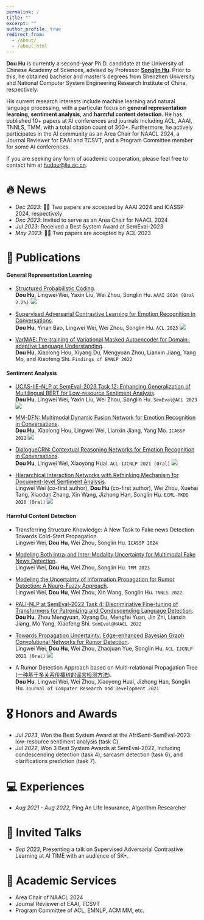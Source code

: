 ```yaml
---
permalink: /
title: ""
excerpt: ""
author_profile: true
redirect_from: 
  - /about/
  - /about.html
---
```



<span class='anchor' id='about-me'></span>
<script async src="//busuanzi.ibruce.info/busuanzi/2.3/busuanzi.pure.mini.js"></script>
<span id="busuanzi_value_site_uv" style="display: none;"></span>
<span id="busuanzi_value_site_pv" style="display: none;"></span>
<script>
    window.onload = function() {
        var siteUV = document.getElementById('busuanzi_value_site_uv').innerText;
        var sitePV = document.getElementById('busuanzi_value_site_pv').innerText;
        console.log('Visitors:', siteUV);
        console.log('Total visits:', sitePV);
    };
</script>


**Dou Hu** is currently a second-year Ph.D. candidate at the University of Chinese Academy of Sciences, advised by Professor [**Songlin Hu**](https://people.ucas.edu.cn/~husonglin?language=en). 
Prior to this, he obtained bachelor and master's degrees from Shenzhen University and National Computer System Engineering Research Institute of China, respectively. 

His current research interests include machine learning and natural language processing, with a particular focus on **general representation learning**, **sentiment analysis**, and **harmful content detection**. 
He has published 10+ papers at AI conferences and journals including ACL, AAAI, TNNLS, TMM, with a total citation count of 300+.
Furthermore, he actively participates in the AI community as an Area Chair for NAACL 2024, a Journal Reviewer for EAAI and TCSVT, and a Program Committee member for some AI conferences.

If you are seeking any form of academic cooperation, please feel free to contact him at [hudou@iie.ac.cn](mailto:hudou@iie.ac.cn).


# 🔥 News
- *Dec 2023*: 🎉🎉 Two papers are accepted by AAAI 2024 and ICASSP 2024, respectively
- *Dec 2023*: Invited to serve as an Area Chair for NAACL 2024
- *Jul 2023*: Received a Best System Award at SemEval-2023
- *May 2023*: 🎉🎉 Two papers are accepted by ACL 2023


# 📖 Publications
#### General Representation Learning
- [Structured Probabilistic Coding](https://arxiv.org/abs/2312.13933). \
**Dou Hu**, Lingwei Wei, Yaxin Liu, Wei Zhou, Songlin Hu. ``AAAI 2024 (Oral 2.2%)`` 
[![](https://img.shields.io/github/stars/zerohd4869/SPC?style=social&label=Stars)](https://github.com/zerohd4869/SPC)

- [Supervised Adversarial Contrastive Learning for Emotion Recognition in Conversations](https://aclanthology.org/2023.acl-long.606/). \
**Dou Hu**, Yinan Bao, Lingwei Wei, Wei Zhou, Songlin Hu. ``ACL 2023``
[![](https://img.shields.io/github/stars/zerohd4869/SACL?style=social&label=Stars)](https://github.com/zerohd4869/SACL)

- [VarMAE: Pre-training of Variational Masked Autoencoder for Domain-adaptive Language Understanding](https://aclanthology.org/2022.findings-emnlp.468/).  \
**Dou Hu**, Xiaolong Hou, Xiyang Du, Mengyuan Zhou, Lianxin Jiang, Yang Mo, and Xiaofeng Shi. ``Findings of EMNLP 2022`` 


#### Sentiment Analysis
- [UCAS-IIE-NLP at SemEval-2023 Task 12: Enhancing Generalization of Multilingual BERT for Low-resource Sentiment Analysis](https://aclanthology.org/2023.semeval-1.255/). \
**Dou Hu**, Lingwei Wei, Yaxin Liu, Wei Zhou, Songlin Hu. ``SemEval@ACL 2023``
[![](https://img.shields.io/github/stars/zerohd4869/SACL?style=social&label=Stars)](https://github.com/zerohd4869/SACL/tree/main/SACL-XLMR)

- [MM-DFN: Multimodal Dynamic Fusion Network for Emotion Recognition in Conversations](https://arxiv.org/abs/2203.02385). \
**Dou Hu**, Xiaolong Hou, Lingwei Wei, Lianxin Jiang, Yang Mo. ``ICASSP 2022``
[![](https://img.shields.io/github/stars/zerohd4869/MM-DFN?style=social&label=Stars)](https://github.com/zerohd4869/MM-DFN)

- [DialogueCRN: Contextual Reasoning Networks for Emotion Recognition in Conversations](https://aclanthology.org/2021.acl-long.547/). \
**Dou Hu**, Lingwei Wei, Xiaoyong Huai. ``ACL-IJCNLP 2021 (Oral)``
[![](https://img.shields.io/github/stars/zerohd4869/DialogueCRN?style=social&label=Stars)](https://github.com/zerohd4869/DialogueCRN)

- [Hierarchical Interaction Networks with Rethinking Mechanism for Document-level Sentiment Analysis](https://arxiv.org/abs/2007.08445). \
Lingwei Wei (co-first author), **Dou Hu** (co-first author), Wei Zhou, Xuehai Tang, Xiaodan Zhang, Xin Wang, Jizhong Han, Songlin Hu. ``ECML-PKDD 2020 (Oral)``
[![](https://img.shields.io/github/stars/zerohd4869/HIN-SR?style=social&label=Stars)](https://github.com/zerohd4869/HIN-SR)



#### Harmful Content Detection
- Transferring Structure Knowledge: A New Task to Fake news Detection Towards Cold-Start Propagation. \
Lingwei Wei, **Dou Hu**, Wei Zhou, Songlin Hu. ``ICASSP 2024`` 

- [Modeling Both Intra-and Inter-Modality Uncertainty for Multimodal Fake News Detection](https://ieeexplore.ieee.org/document/10261246).  \
Lingwei Wei, **Dou Hu**, Wei Zhou, Songlin Hu. ``TMM 2023`` 

- [Modeling the Uncertainty of Information Propagation for Rumor Detection: A Neuro-Fuzzy Approach](https://ieeexplore.ieee.org/abstract/document/9837882). \
Lingwei Wei, **Dou Hu**, Wei Zhou, Xin Wang, Songlin Hu.  ``TNNLS 2022``

- [PALI-NLP at SemEval-2022 Task 4: Discriminative Fine-tuning of Transformers for Patronizing and Condescending Language Detection](https://aclanthology.org/2022.semeval-1.43/). \
**Dou Hu**, Zhou Mengyuan, Xiyang Du, Mengfei Yuan, Jin Zhi, Lianxin Jiang, Mo Yang, Xiaofeng Shi. ``SemEval@NAACL 2022`` 

- [Towards Propagation Uncertainty: Edge-enhanced Bayesian Graph Convolutional Networks for Rumor Detection](https://aclanthology.org/2021.acl-long.297/). \
Lingwei Wei, **Dou Hu**, Wei Zhou, Zhaojuan Yue, Songlin Hu. ``ACL-IJCNLP 2021 (Oral)``
[![](https://img.shields.io/github/stars/weilingwei96/EBGCN?style=social&label=Stars)](https://github.com/weilingwei96/EBGCN)

- A Rumor Detection Approach based on Multi-relational Propagation Tree ([一种基于多关系传播树的谣言检测方法](https://crad.ict.ac.cn/cn/article/doi/10.7544/issn1000-1239.2021.20200810)). \
**Dou Hu**, Lingwei Wei, Wei Zhou, Xiaoyong Huai, Jizhong Han, Songlin Hu. ``Journal of Computer Research and Development 2021``

# 🎖 Honors and Awards
- *Jul 2023*, Won the Best System Award at the AfriSenti-SemEval-2023: low-resource sentiment analysis (task C).
- *Jul 2022*, Won 3 Best System Awards at SemEval-2022, including condescending detection (task 4), sarcasm detection (task 6), and clarifications prediction (task 7).

# 💻 Experiences
- *Aug 2021 - Aug 2022*, Ping An Life Insurance, Algorithm Researcher

# 💬 Invited Talks
- *Sep 2023*, Presenting a talk on Supervised Adversarial Contrastive Learning at AI TIME with an audience of 5K+.

# 📝 Academic Services
- Area Chair of NAACL 2024
- Journal Reviewer of EAAI, TCSVT
- Program Committee of ACL, EMNLP, ACM MM, etc.
